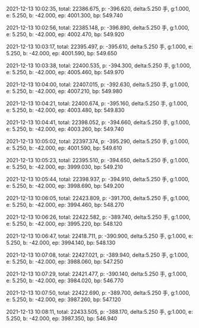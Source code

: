 2021-12-13 10:02:35, total: 22386.675, p: -396.620, delta:5.250 手, g:1.000, e: 5.250, b: -42.000, ep: 4001.300, bp: 549.740

2021-12-13 10:02:56, total: 22385.148, p: -396.890, delta:5.250 手, g:1.000, e: 5.250, b: -42.000, ep: 4002.470, bp: 549.920

2021-12-13 10:03:17, total: 22395.497, p: -395.610, delta:5.250 手, g:1.000, e: 5.250, b: -42.000, ep: 4001.590, bp: 549.650

2021-12-13 10:03:38, total: 22400.535, p: -394.300, delta:5.250 手, g:1.000, e: 5.250, b: -42.000, ep: 4005.460, bp: 549.970

2021-12-13 10:04:00, total: 22407.015, p: -392.630, delta:5.250 手, g:1.000, e: 5.250, b: -42.000, ep: 4007.210, bp: 549.980

2021-12-13 10:04:21, total: 22400.674, p: -395.160, delta:5.250 手, g:1.000, e: 5.250, b: -42.000, ep: 4003.480, bp: 549.830

2021-12-13 10:04:41, total: 22398.052, p: -394.660, delta:5.250 手, g:1.000, e: 5.250, b: -42.000, ep: 4003.260, bp: 549.740

2021-12-13 10:05:02, total: 22397.374, p: -395.290, delta:5.250 手, g:1.000, e: 5.250, b: -42.000, ep: 4001.590, bp: 549.610

2021-12-13 10:05:23, total: 22395.510, p: -394.650, delta:5.250 手, g:1.000, e: 5.250, b: -42.000, ep: 3999.030, bp: 549.210

2021-12-13 10:05:44, total: 22398.937, p: -394.910, delta:5.250 手, g:1.000, e: 5.250, b: -42.000, ep: 3998.690, bp: 549.200

2021-12-13 10:06:05, total: 22423.809, p: -391.700, delta:5.250 手, g:1.000, e: 5.250, b: -42.000, ep: 3994.460, bp: 548.270

2021-12-13 10:06:26, total: 22422.582, p: -389.740, delta:5.250 手, g:1.000, e: 5.250, b: -42.000, ep: 3995.220, bp: 548.120

2021-12-13 10:06:47, total: 22418.711, p: -390.900, delta:5.250 手, g:1.000, e: 5.250, b: -42.000, ep: 3994.140, bp: 548.130

2021-12-13 10:07:08, total: 22427.021, p: -389.940, delta:5.250 手, g:1.000, e: 5.250, b: -42.000, ep: 3988.060, bp: 547.250

2021-12-13 10:07:29, total: 22421.477, p: -390.140, delta:5.250 手, g:1.000, e: 5.250, b: -42.000, ep: 3984.020, bp: 546.770

2021-12-13 10:07:50, total: 22422.690, p: -389.700, delta:5.250 手, g:1.000, e: 5.250, b: -42.000, ep: 3987.260, bp: 547.120

2021-12-13 10:08:11, total: 22433.505, p: -388.170, delta:5.250 手, g:1.000, e: 5.250, b: -42.000, ep: 3987.350, bp: 546.940
